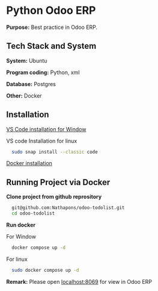 
# Python Odoo ERP

**Purpose:** Best practice in Odoo ERP.
## Tech Stack and System

**System:** Ubuntu

**Program coding:** Python, xml

**Database:** Postgres

**Other:** Docker


## Installation

[VS Code installation for Window](https://code.visualstudio.com/)

VS code Installation for linux
```bash
  sudo snap install --classic code
```

[Docker installation](https://docs.docker.com/engine/install/ubuntu/#installation-methods)


## Running Project via Docker

**Clone project from github reprository**

```bash
  git@github.com:Nathapons/odoo-todolist.git
  cd odoo-todolist
```

**Run docker**

For Window
```bash
  docker compose up -d
```

For linux
```bash
  sudo docker compose up -d
```




**Remark:** Please open [localhost:8069](http://localhost:8069/) for view in Odoo ERP
